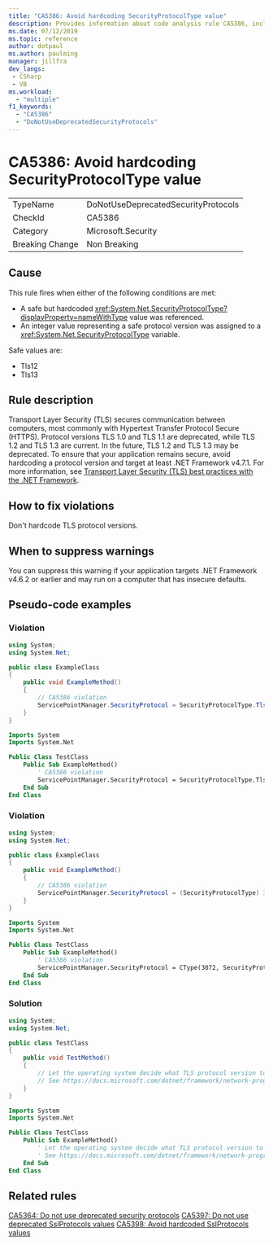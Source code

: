 ```yaml
---
title: "CA5386: Avoid hardcoding SecurityProtocolType value"
description: Provides information about code analysis rule CA5386, including causes, how to fix violations, and when to suppress it.
ms.date: 07/12/2019
ms.topic: reference
author: dotpaul
ms.author: paulming
manager: jillfra
dev_langs:
 - CSharp
 - VB
ms.workload:
  - "multiple"
f1_keywords:
  - "CA5386"
  - "DoNotUseDeprecatedSecurityProtocols"
---
```

# CA5386: Avoid hardcoding SecurityProtocolType value

|||
|-|-|
|TypeName|DoNotUseDeprecatedSecurityProtocols|
|CheckId|CA5386|
|Category|Microsoft.Security|
|Breaking Change|Non Breaking|

## Cause

This rule fires when either of the following conditions are met:
- A safe but hardcoded <xref:System.Net.SecurityProtocolType?displayProperty=nameWithType> value was referenced.
- An integer value representing a safe protocol version was assigned to a <xref:System.Net.SecurityProtocolType> variable.

Safe values are:
- Tls12
- Tls13

## Rule description

Transport Layer Security (TLS) secures communication between computers, most commonly with Hypertext Transfer Protocol Secure (HTTPS). Protocol versions TLS 1.0 and TLS 1.1 are deprecated, while TLS 1.2 and TLS 1.3 are current. In the future, TLS 1.2 and TLS 1.3 may be deprecated. To ensure that your application remains secure, avoid hardcoding a protocol version and target at least .NET Framework v4.7.1. For more information, see [Transport Layer Security (TLS) best practices with the .NET Framework](/dotnet/framework/network-programming/tls).

## How to fix violations

Don't hardcode TLS protocol versions.

## When to suppress warnings

You can suppress this warning if your application targets .NET Framework v4.6.2 or earlier and may run on a computer that has insecure defaults.

## Pseudo-code examples

### Violation

```csharp
using System;
using System.Net;

public class ExampleClass
{
    public void ExampleMethod()
    {
        // CA5386 violation
        ServicePointManager.SecurityProtocol = SecurityProtocolType.Tls12;
    }
}
```

```vb
Imports System
Imports System.Net

Public Class TestClass
    Public Sub ExampleMethod()
        ' CA5386 violation
        ServicePointManager.SecurityProtocol = SecurityProtocolType.Tls12
    End Sub
End Class
```

### Violation

```csharp
using System;
using System.Net;

public class ExampleClass
{
    public void ExampleMethod()
    {
        // CA5386 violation
        ServicePointManager.SecurityProtocol = (SecurityProtocolType) 3072;    // TLS 1.2
    }
}
```

```vb
Imports System
Imports System.Net

Public Class TestClass
    Public Sub ExampleMethod()
        ' CA5386 violation
        ServicePointManager.SecurityProtocol = CType(3072, SecurityProtocolType)   ' TLS 1.2
    End Sub
End Class
```

### Solution

```csharp
using System;
using System.Net;

public class TestClass
{
    public void TestMethod()
    {
        // Let the operating system decide what TLS protocol version to use.
        // See https://docs.microsoft.com/dotnet/framework/network-programming/tls
    }
}
```

```vb
Imports System
Imports System.Net

Public Class TestClass
    Public Sub ExampleMethod()
        ' Let the operating system decide what TLS protocol version to use.
        ' See https://docs.microsoft.com/dotnet/framework/network-programming/tls
    End Sub
End Class
```

## Related rules

[CA5364: Do not use deprecated security protocols](ca5364.md)
[CA5397: Do not use deprecated SslProtocols values](ca5397.md)
[CA5398: Avoid hardcoded SslProtocols values](ca5398.md)
